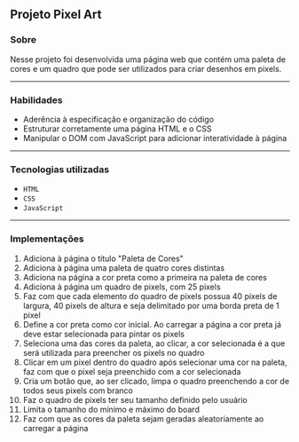 ## Projeto Pixel Art

### Sobre

Nesse projeto foi desenvolvida uma página web que contém uma paleta de cores e um quadro que pode ser utilizados para criar desenhos em pixels.

---

### Habilidades

- Aderência à especificação e organização do código
- Estruturar corretamente uma página HTML e o CSS
- Manipular o DOM com JavaScript para adicionar interatividade à página

---

### Tecnologias utilizadas

- `HTML`
- `CSS`
- `JavaScript`

---

### Implementações

1. Adiciona à página o título "Paleta de Cores"
2. Adiciona à página uma paleta de quatro cores distintas
3. Adiciona na página a cor preta como a primeira na paleta de cores
4. Adiciona à página um quadro de pixels, com 25 pixels
5. Faz com que cada elemento do quadro de pixels possua 40 pixels de largura, 40 pixels de altura e seja delimitado por uma borda preta de 1 pixel
6. Define a cor preta como cor inicial. Ao carregar a página a cor preta já deve estar selecionada para pintar os pixels
7. Seleciona uma das cores da paleta, ao clicar, a cor selecionada é a que será utilizada para preencher os pixels no quadro
8. Clicar em um pixel dentro do quadro após selecionar uma cor na paleta, faz com que o pixel seja preenchido com a cor selecionada
9. Cria um botão que, ao ser clicado, limpa o quadro preenchendo a cor de todos seus pixels com branco
10. Faz o quadro de pixels ter seu tamanho definido pelo usuário
11. Limita o tamanho do mínimo e máximo do board
12. Faz com que as cores da paleta sejam geradas aleatoriamente ao carregar a página
